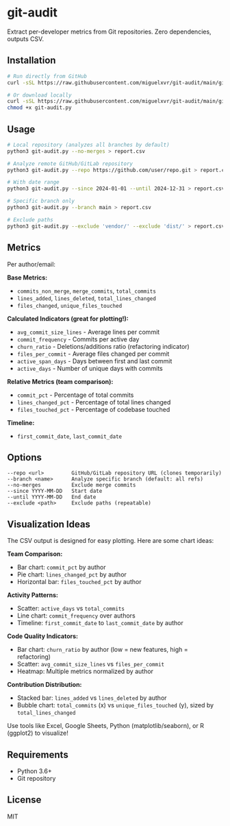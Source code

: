 # git-audit

Extract per-developer metrics from Git repositories. Zero dependencies, outputs CSV.

## Installation

```bash
# Run directly from GitHub
curl -sSL https://raw.githubusercontent.com/miguelxvr/git-audit/main/git-audit.py | python3

# Or download locally
curl -sSL https://raw.githubusercontent.com/miguelxvr/git-audit/main/git-audit.py -o git-audit.py
chmod +x git-audit.py
```

## Usage

```bash
# Local repository (analyzes all branches by default)
python3 git-audit.py --no-merges > report.csv

# Analyze remote GitHub/GitLab repository
python3 git-audit.py --repo https://github.com/user/repo.git > report.csv

# With date range
python3 git-audit.py --since 2024-01-01 --until 2024-12-31 > report.csv

# Specific branch only
python3 git-audit.py --branch main > report.csv

# Exclude paths
python3 git-audit.py --exclude 'vendor/' --exclude 'dist/' > report.csv
```

## Metrics

Per author/email:

**Base Metrics:**
- `commits_non_merge`, `merge_commits`, `total_commits`
- `lines_added`, `lines_deleted`, `total_lines_changed`
- `files_changed`, `unique_files_touched`

**Calculated Indicators (great for plotting!):**
- `avg_commit_size_lines` - Average lines per commit
- `commit_frequency` - Commits per active day
- `churn_ratio` - Deletions/additions ratio (refactoring indicator)
- `files_per_commit` - Average files changed per commit
- `active_span_days` - Days between first and last commit
- `active_days` - Number of unique days with commits

**Relative Metrics (team comparison):**
- `commit_pct` - Percentage of total commits
- `lines_changed_pct` - Percentage of total lines changed
- `files_touched_pct` - Percentage of codebase touched

**Timeline:**
- `first_commit_date`, `last_commit_date`

## Options

```
--repo <url>         GitHub/GitLab repository URL (clones temporarily)
--branch <name>      Analyze specific branch (default: all refs)
--no-merges          Exclude merge commits
--since YYYY-MM-DD   Start date
--until YYYY-MM-DD   End date
--exclude <path>     Exclude paths (repeatable)
```

## Visualization Ideas

The CSV output is designed for easy plotting. Here are some chart ideas:

**Team Comparison:**
- Bar chart: `commit_pct` by author
- Pie chart: `lines_changed_pct` by author
- Horizontal bar: `files_touched_pct` by author

**Activity Patterns:**
- Scatter: `active_days` vs `total_commits`
- Line chart: `commit_frequency` over authors
- Timeline: `first_commit_date` to `last_commit_date` by author

**Code Quality Indicators:**
- Bar chart: `churn_ratio` by author (low = new features, high = refactoring)
- Scatter: `avg_commit_size_lines` vs `files_per_commit`
- Heatmap: Multiple metrics normalized by author

**Contribution Distribution:**
- Stacked bar: `lines_added` vs `lines_deleted` by author
- Bubble chart: `total_commits` (x) vs `unique_files_touched` (y), sized by `total_lines_changed`

Use tools like Excel, Google Sheets, Python (matplotlib/seaborn), or R (ggplot2) to visualize!

## Requirements

- Python 3.6+
- Git repository

## License

MIT
